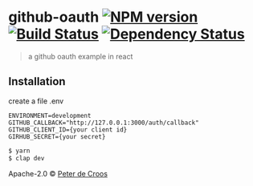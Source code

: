 # github-oauth [![NPM version][npm-image]][npm-url] [![Build Status][travis-image]][travis-url] [![Dependency Status][daviddm-image]][daviddm-url]
> a github oauth example in react

## Installation

create a file .env

```
ENVIRONMENT=development
GITHUB_CALLBACK="http://127.0.0.1:3000/auth/callback"
GITHUB_CLIENT_ID={your client id}
GIRHUB_SECRET={your secret}

```


```sh
$ yarn
$ clap dev
```


Apache-2.0 © [Peter de Croos](peterdecroos.com)


[npm-image]: https://badge.fury.io/js/github-oauth.svg
[npm-url]: https://npmjs.org/package/github-oauth
[travis-image]: https://travis-ci.org/cultofmetatron/github-oauth.svg?branch=master
[travis-url]: https://travis-ci.org/cultofmetatron/github-oauth
[daviddm-image]: https://david-dm.org/cultofmetatron/github-oauth.svg?theme=shields.io
[daviddm-url]: https://david-dm.org/cultofmetatron/github-oauth

